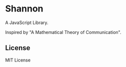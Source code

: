 # Shannon

A JavaScript Library.

Inspired by "A Mathematical Theory of Communication".

## License

MIT License
